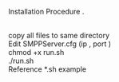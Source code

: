 Installation Procedure .

</br>
copy all files to same directory
</br>
Edit SMPPServer.cfg (ip , port )
</br>
chmod +x run.sh
</br>./run.sh
</br>Reference *.sh example
  

